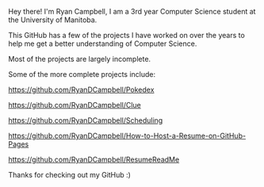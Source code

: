 
Hey there! I'm Ryan Campbell, I am a 3rd year Computer Science student at the University of Manitoba. 

This GitHub has a few of the projects I have worked on over the years to help me get a better understanding of Computer Science.

Most of the projects are largely incomplete.

Some of the more complete projects include:

https://github.com/RyanDCampbell/Pokedex

https://github.com/RyanDCampbell/Clue

https://github.com/RyanDCampbell/Scheduling

https://github.com/RyanDCampbell/How-to-Host-a-Resume-on-GitHub-Pages

https://github.com/RyanDCampbell/ResumeReadMe

Thanks for checking out my GitHub :)
